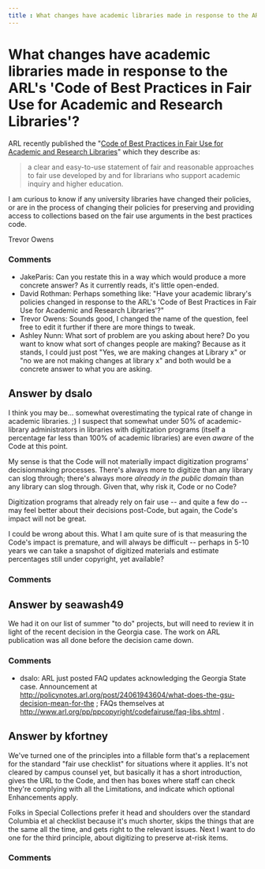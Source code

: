 ```yaml
---
title : What changes have academic libraries made in response to the ARL's 'Code of Best Practices in Fair Use for Academic and Research Libraries'?
---
```

What changes have academic libraries made in response to the ARL's 'Code of Best Practices in Fair Use for Academic and Research Libraries'?
=====================
ARL recently published the "[Code of Best Practices in Fair Use for
Academic and Research
Libraries](http://www.arl.org/pp/ppcopyright/codefairuse/index.shtml)"
which they describe as:

> a clear and easy-to-use statement of fair and reasonable approaches to
> fair use developed by and for librarians who support academic inquiry
> and higher education.

I am curious to know if any university libraries have changed their
policies, or are in the process of changing their policies for
preserving and providing access to collections based on the fair use
arguments in the best practices code.

Trevor Owens

### Comments ###
* JakeParis: Can you restate this in a way which would produce a more concrete
answer? As it currently reads, it's little open-ended.
* David Rothman: Perhaps something like: "Have your academic library's policies changed
in response to the ARL's 'Code of Best Practices in Fair Use for
Academic and Research Libraries'?"
* Trevor Owens: Sounds good, I changed the name of the question, feel free to edit it
further if there are more things to tweak.
* Ashley Nunn: What sort of problem are you asking about here? Do you want to know what
sort of changes people are making? Because as it stands, I could just
post "Yes, we are making changes at Library x" or "no we are not making
changes at library x" and both would be a concrete answer to what you
are asking.


Answer by dsalo
----------------
I think you may be... somewhat overestimating the typical rate of change
in academic libraries. ;) I suspect that somewhat under 50% of
academic-library administrators in libraries with digitization programs
(itself a percentage far less than 100% of academic libraries) are even
*aware* of the Code at this point.

My sense is that the Code will not materially impact digitization
programs' decisionmaking processes. There's always more to digitize than
any library can slog through; there's always more *already in the public
domain* than any library can slog through. Given that, why risk it, Code
or no Code?

Digitization programs that already rely on fair use -- and quite a few
do -- may feel better about their decisions post-Code, but again, the
Code's impact will not be great.

I could be wrong about this. What I am quite sure of is that measuring
the Code's impact is premature, and will always be difficult -- perhaps
in 5-10 years we can take a snapshot of digitized materials and estimate
percentages still under copyright, yet available?

### Comments ###

Answer by seawash49
----------------
We had it on our list of summer "to do" projects, but will need to
review it in light of the recent decision in the Georgia case. The work
on ARL publication was all done before the decision came down.

### Comments ###
* dsalo: ARL just posted FAQ updates acknowledging the Georgia State case.
Announcement at
http://policynotes.arl.org/post/24061943604/what-does-the-gsu-decision-mean-for-the
; FAQs themselves at
http://www.arl.org/pp/ppcopyright/codefairuse/faq-libs.shtml .

Answer by kfortney
----------------
We've turned one of the principles into a fillable form that's a
replacement for the standard "fair use checklist" for situations where
it applies. It's not cleared by campus counsel yet, but basically it has
a short introduction, gives the URL to the Code, and then has boxes
where staff can check they're complying with all the Limitations, and
indicate which optional Enhancements apply.

Folks in Special Collections prefer it head and shoulders over the
standard Columbia et al checklist because it's much shorter, skips the
things that are the same all the time, and gets right to the relevant
issues. Next I want to do one for the third principle, about digitizing
to preserve at-risk items.

### Comments ###

